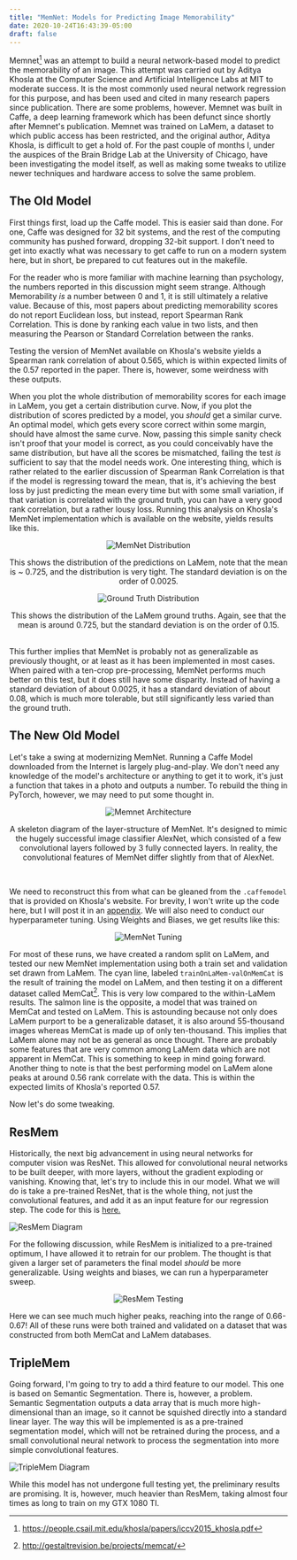 ```yaml
---
title: "MemNet: Models for Predicting Image Memorability"
date: 2020-10-24T16:43:39-05:00
draft: false
---
```

 
Memnet[^1] was an attempt to build a neural network-based model to predict the memorability of an image. This attempt was carried out by Aditya Khosla at the Computer Science and Artificial Intelligence Labs at MIT to moderate success. It is the most commonly used neural network regression for this purpose, and has been used and cited in many research papers since publication. There are some problems, however. Memnet was built in Caffe, a deep learning framework which has been defunct since shortly after Memnet's publication. Memnet was trained on LaMem, a dataset to which public access has been restricted, and the original author, Aditya Khosla, is difficult to get a hold of. For the past couple of months I, under the auspices of the Brain Bridge Lab at the University of Chicago, have been investigating the model itself, as well as making some tweaks to utilize newer techniques and hardware access to solve the same problem.

## The Old Model

First things first, load up the Caffe model. This is easier said than done. For one, Caffe was designed for 32 bit systems, and the rest of the computing community has pushed forward, dropping 32-bit support. I don't need to get into exactly what was necessary to get caffe to run on a modern system here, but in short, be prepared to cut features out in the makefile.

For the reader who is more familiar with machine learning than psychology, the numbers reported in this discussion might seem strange. Although Memorability *is* a number between 0 and 1, it is still ultimately a relative value. Because of this, most papers about predicting memorability scores do not report Euclidean loss, but instead, report Spearman Rank Correlation. This is done by ranking each value in two lists, and then measuring the Pearson or Standard Correlation between the ranks.

Testing the version of MemNet available on Khosla's website yields a Spearman rank correlation of about 0.565, which is within expected limits of the 0.57 reported in the paper. There is, however, some weirdness with these outputs.

When you plot the whole distribution of memorability scores for each image in LaMem, you get a certain distribution curve. Now, if you plot the distribution of scores predicted by a model, you *should* get a similar curve. An optimal model, which gets every score correct within some margin, should have almost the same curve. Now, passing this simple sanity check isn't proof that your model is correct, as you could conceivably have the same distribution, but have all the scores be mismatched, failing the test *is* sufficient to say that the model needs work. One interesting thing, which is rather related to the earlier discussion of Spearman Rank Correlation is that if the model is regressing toward the mean, that is, it's achieving the best loss by just predicting the mean every time but with some small variation, if that variation is correlated with the ground truth, you can have a very good rank correlation, but a rather lousy loss. Running this analysis on Khosla's MemNet implementation which is available on the website, yields results like this.
<center>

![MemNet Distribution](../../img/memnet/memnetdist.png)

This shows the distribution of the predictions on LaMem, note that the mean is ~ 0.725, and the distribution is very tight. The standard deviation is on the order of 0.0025.

![Ground Truth Distribution](../../img/memnet/gtruthdist.png)

This shows the distribution of the LaMem ground truths. Again, see that the mean is around 0.725, but the standard deviation is on the order of 0.15.

</center>

<br>
This further implies that MemNet is probably not as generalizable as previously thought, or at least as it has been implemented in most cases. When paired with a ten-crop pre-processing, MemNet performs much better on this test, but it does still have some disparity. Instead of having a standard deviation of about 0.0025, it has a standard deviation of about 0.08, which is much more tolerable, but still significantly less varied than the ground truth.

## The New Old Model

Let's take a swing at modernizing MemNet. Running a Caffe Model downloaded from the Internet is largely plug-and-play. We don't need any knowledge of the model's architecture or anything to get it to work, it's just a function that takes in a photo and outputs a number. To rebuild the thing in PyTorch, however, we may need to put some thought in.
<center>

![Memnet Architecture](../../img/memnet/MemNet.jpg)

A skeleton diagram of the layer-structure of MemNet. It's designed to mimic the hugely successful image classifier AlexNet, which consisted of a few convolutional layers followed by 3 fully connected layers. In reality, the convolutional features of MemNet differ slightly from that of AlexNet. </center>

<br>

We need to reconstruct this from what can be gleaned from the `.caffemodel` that is provided on Khosla's website. For brevity, I won't write up the code here, but I will post it in an [appendix](https://www.coeneedell.com/appendix/memnet_extras/#memnet). We will also need to conduct our hyperparameter tuning. Using Weights and Biases, we get results like this:

<center>

![MemNet Tuning](../../img/memnet/memnetsweep.png)

</center>

For most of these runs, we have created a random split on LaMem, and tested our new MemNet implementation using both a train set and validation set drawn from LaMem. The cyan line, labeled `trainOnLaMem-valOnMemCat` is the result of training the model on LaMem, and then testing it on a different dataset called MemCat[^3]. This is very low compared to the within-LaMem results. The salmon line is the opposite, a model that was trained on MemCat and tested on LaMem. This is astounding because not only does LaMem purport to be a generalizable dataset, it is also around 55-thousand images whereas MemCat is made up of only ten-thousand. This implies that LaMem alone may not be as general as once thought. There are probably some features that are very common among LaMem data which are not apparent in MemCat. This is something to keep in mind going forward. Another thing to note is that the best performing model on LaMem alone peaks at around 0.56 rank correlate with the data. This is within the expected limits of Khosla's reported 0.57.

Now let's do some tweaking.

## ResMem

Historically, the next big advancement in using neural networks for computer vision was ResNet. This allowed for convolutional neural networks to be built deeper, with more layers, without the gradient exploding or vanishing. Knowing that, let's try to include this in our model. What we will do is take a pre-trained ResNet, that is the whole thing, not just the convolutional features, and add it as an input feature for our regression step. The code for this is [here.](https://www.coeneedell.com/appendix/memnet_extras/#resmem)

![ResMem Diagram](../../img/memnet/ResMem.jpg)

For the following discussion, while ResMem is initialized to a pre-trained optimum, I have allowed it to retrain for our problem. The thought is that given a larger set of parameters the final model *should* be more generalizable. Using weights and biases, we can run a hyperparameter sweep.

<center>

![ResMem Testing](../../img/memnet/resnetsweep.png)

</center>

Here we can see much much higher peaks, reaching into the range of 0.66-0.67! All of these runs were both trained and validated on a dataset that was constructed from both MemCat and LaMem databases.

## TripleMem

Going forward, I'm going to try to add a third feature to our model. This one is based on Semantic Segmentation. There is, however, a problem. Semantic Segmentation outputs a data array that is much more high-dimensional than an image, so it cannot be squished directly into a standard linear layer. The way this will be implemented is as a pre-trained segmentation model, which will not be retrained during the process, and a small convolutional neural network to process the segmentation into more simple convolutional features.

![TripleMem Diagram](../../img/memnet/TripleMem.jpg)

While this model has not undergone full testing yet, the preliminary results are promising. It is, however, much heavier than ResMem, taking almost four times as long to train on my GTX 1080 TI.

[^1]: https://people.csail.mit.edu/khosla/papers/iccv2015_khosla.pdf
[^2]: http://memorability.csail.mit.edu/explore.html
[^3]: http://gestaltrevision.be/projects/memcat/